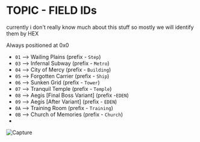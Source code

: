 # TOPIC - FIELD IDs

currently i don't really know much about this stuff so mostly we will identify them by HEX

Always positioned at 0x0

- `01` --> Wailing Plains (prefix - `Step`)
- `03` --> Infernal Subway (prefix - `Metro`)
- `04` --> City of Mercy (prefix - `Building`)
- `05` --> Forgotten Carrier (prefix - `Ship`)
- `06` --> Sunken Grid (prefix - `Tower`)
- `07` --> Tranquil Temple (prefix - `Temple`)
- `08` --> Aegis [Final Boss Variant] (prefix -`EDEN`)
- `09` --> Aegis [After Variant] (prefix - `EDEN`)
- `0A` --> Training Room (prefix - `Training`)
- `0B` --> Church of Memories (prefix - `Church`)
- 
![Capture](https://github.com/nachotacos69/WikiEater/assets/99103531/b23b42ad-b9bd-4771-abbe-94ff1a3b8336)
